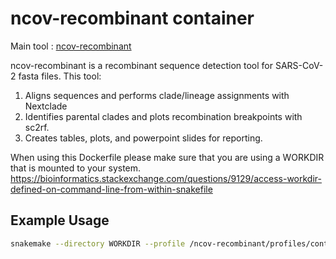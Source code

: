 # ncov-recombinant container

Main tool : [ncov-recombinant](https://github.com/ktmeaton/ncov-recombinant)

ncov-recombinant is a recombinant sequence detection tool for SARS-CoV-2 fasta files.
This tool:
1) Aligns sequences and performs clade/lineage assignments with Nextclade
2) Identifies parental clades and plots recombination breakpoints with sc2rf.
3) Creates tables, plots, and powerpoint slides for reporting.

When using this Dockerfile please make sure that you are using a WORKDIR that is mounted to your system.
https://bioinformatics.stackexchange.com/questions/9129/access-workdir-defined-on-command-line-from-within-snakefile

## Example Usage

```bash
snakemake --directory WORKDIR --profile /ncov-recombinant/profiles/controls
```
